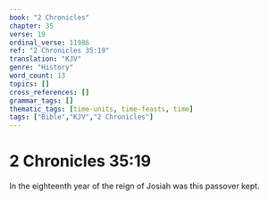 ```yaml
---
book: "2 Chronicles"
chapter: 35
verse: 19
ordinal_verse: 11986
ref: "2 Chronicles 35:19"
translation: "KJV"
genre: "History"
word_count: 13
topics: []
cross_references: []
grammar_tags: []
thematic_tags: [time-units, time-feasts, time]
tags: ["Bible","KJV","2 Chronicles"]
---
```


# 2 Chronicles 35:19

In the eighteenth year of the reign of Josiah was this passover kept.
